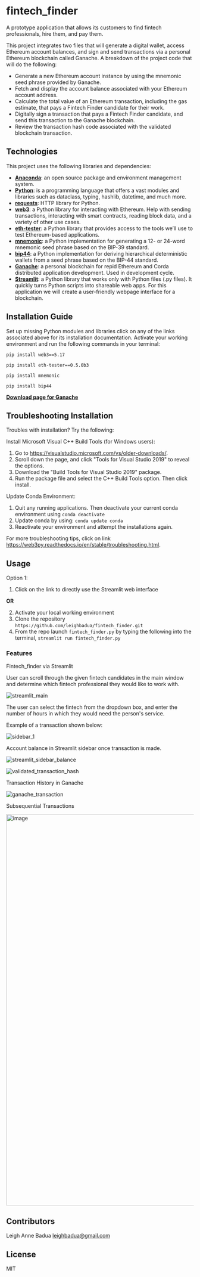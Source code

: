 # fintech_finder
A prototype application that allows its customers to find fintech professionals, hire them, and pay them.

This project integrates two files that will generate a digital wallet, access Ethereum account balances, and sign and send transactions via a personal Ethereum blockchain called Ganache. A breakdown of the project code that will do the following:
* Generate a new Ethereum account instance by using the mnemonic seed phrase provided by Ganache.
* Fetch and display the account balance associated with your Ethereum account address.
* Calculate the total value of an Ethereum transaction, including the gas estimate, that pays a Fintech Finder candidate for their work.
* Digitally sign a transaction that pays a Fintech Finder candidate, and send this transaction to the Ganache blockchain.
* Review the transaction hash code associated with the validated blockchain transaction.


## Technologies

This project uses the following libraries and dependencies:
+ [**Anaconda**](https://docs.anaconda.com/): an open source package and environment management system.
+ [**Python**](https://www.python.org/): is a programming language that offers a vast modules and libraries such as dataclass, typing, hashlib, datetime, and much more.
+ [**requests**](https://docs.python-requests.org/en/latest/user/install/#install): HTTP library for Python. 
+ [**web3**](https://web3py.readthedocs.io/en/stable/quickstart.html#installation): a Python library for interacting with Ethereum. Help with sending transactions, interacting with smart contracts, reading block data, and a variety of other use cases.
+ [**eth-tester**](https://pypi.org/project/ethereum-tester/0.1.0a4/): a Python library that provides access to the tools we’ll use to test Ethereum-based applications.
+ [**mnemonic**](https://pypi.org/project/mnemonic/): a Python implementation for generating a 12- or 24-word mnemonic seed phrase based on the BIP-39 standard.
+ [**bip44**](https://pypi.org/project/bip44/): a Python implementation for deriving hierarchical deterministic wallets from a seed phrase based on the BIP-44 standard.
+ [**Ganache**](https://trufflesuite.com/docs/ganache/): a personal blockchain for repid Ethereum and Corda distributed application development. Used in development cycle. 
+ [**Streamlit**](https://docs.streamlit.io/library/get-started): a Python library that works only with Python files (.py files). It quickly turns Python scripts into shareable web apps. For this application we will create a user-friendly webpage interface for a blockchain. 


## Installation Guide

Set up missing Python modules and libraries click on any of the links associated above for its installation documentation. Activate your working environment and run the following commands in your terminal:

`pip install web3==5.17`

`pip install eth-tester==0.5.0b3`

`pip install mnemonic`

`pip install bip44`

[**Download page for Ganache**](https://trufflesuite.com/ganache/)



## Troubleshooting Installation
Troubles with installation? Try the following:


Install Microsoft Visual C++ Build Tools (for Windows users):
1. Go to https://visualstudio.microsoft.com/vs/older-downloads/. 
2. Scroll down the page, and click "Tools for Visual Studio 2019" to reveal the options.
3. Download the "Build Tools for Visual Studio 2019" package.
4. Run the package file and select the C++ Build Tools option. Then click install.

Update Conda Environment:
1. Quit any running applications. Then deactivate your current conda environment using `conda deactivate`
2. Update conda by using: `conda update conda`
3. Reactivate your environment and attempt the installations again.   

For more troubleshooting tips, click on link https://web3py.readthedocs.io/en/stable/troubleshooting.html.


## Usage
Option 1: 
1. Click on the link to directly use the Streamlit web interface

  **OR**
  
2. Activate your local working environment
3. Clone the repository `https://github.com/leighbadua/fintech_finder.git` 
4. From the repo launch `fintech_finder.py` by typing the following into the terminal, 
    `streamlit run fintech_finder.py`
  
  
### Features

Fintech_finder via Streamlit

User can scroll through the given fintech candidates in the main window and determine which fintech professional they would like to work with. 

![streamlit_main](https://user-images.githubusercontent.com/96001018/168468902-918008c2-de86-424d-be0b-781138c7e35f.jpg)

The user can select the fintech from the dropdown box, and enter the number of hours in which they would need the person's service. 

Example of a transaction shown below:

![sidebar_1](https://user-images.githubusercontent.com/96001018/168524705-fdb9f846-3630-4c68-b9d9-637a8ca9830b.jpg)


Account balance in Streamlit sidebar once transaction is made. 

![streamlit_sidebar_balance](https://user-images.githubusercontent.com/96001018/168524728-c30546a3-ac9c-4ee4-b24c-949a720ba315.jpg)


![validated_transaction_hash](https://user-images.githubusercontent.com/96001018/168524970-a6c3ddda-e6fc-4a15-a0b5-126c9e370b7c.jpg)


Transaction History in Ganache

![ganache_transaction](https://user-images.githubusercontent.com/96001018/168524143-ded3eb54-aa42-41ff-a4da-9ed195d81278.jpg)



Subsequential Transactions

<img width="1050" alt="image" src="https://user-images.githubusercontent.com/96001018/168526613-52c33ca1-f2fa-494a-a406-d95d09f81363.png">


## Contributors
Leigh Anne Badua leighbadua@gmail.com

## License
MIT

